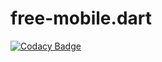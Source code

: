 # free-mobile.dart
[![Codacy Badge](https://api.codacy.com/project/badge/Grade/d7a6533851d24b4bba5baf8eedff3150)](https://www.codacy.com/app/cedx/free-mobile-dart?utm_source=github.com&utm_medium=referral&utm_content=cedx/free-mobile.dart&utm_campaign=badger)